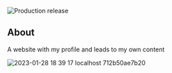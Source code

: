 ![Production release](https://github.com/yamamoto7/portfolio/actions/workflows/deploy_website.yml/badge.svg)

## About
A website with my profile and leads to my own content


![2023-01-28 18 39 17 localhost 712b50ae7b20](https://user-images.githubusercontent.com/37437497/215259167-0f0320cc-d81d-4ee7-a410-3834a5bbc52d.png)

